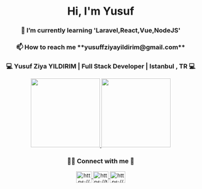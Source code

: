 <div align="center">
    <h1>Hi, I'm Yusuf</h1>
    <h3>🌱 I’m currently learning 'Laravel,React,Vue,NodeJS'</>
    <h3>📫 How to reach me **yusuffziyayildirim@gmail.com**</h3> 
</div>



<div align="center">
    <h3>
       💻  Yusuf Ziya YILDIRIM | Full Stack Developer |  Istanbul , TR 💻 
    </h3>
    <a href="https://github.com/yusufziyayildirim">
        <img height="180em" src="https://github-readme-stats-eight-theta.vercel.app/api?username=yusufziyayildirim&show_icons=true&theme=tokyonight&include_all_commits=true&count_private=true"/>
        <img height="180em" src="https://github-readme-stats-eight-theta.vercel.app/api/top-langs/?username=yusufziyayildirim&layout=compact&langs_count=8&theme=tokyonight"/>
    </a>
   
<h3 align="center">🤝🏻 Connect with me 🤝</h3>

<a href="https://www.linkedin.com/in/yusuf-ziya-yildirim-aa2934223/" target="_blank">
        <img align="center" src="https://raw.githubusercontent.com/rahuldkjain/github-profile-readme-generator/master/src/images/icons/Social/linked-in-alt.svg" alt="https://www.linkedin.com/in/yusuf-ziya-yildirim-aa2934223/" height="30" width="40" />
    </a>
    <a href="https://twitter.com/ysfyldrm_49" target="_blank">
        <img align="center" src="https://raw.githubusercontent.com/rahuldkjain/github-profile-readme-generator/master/src/images/icons/Social/twitter.svg" alt="https://twitter.com/ysfyldrm_49" height="30" width="40" />
    </a>
    <a href="https://www.instagram.com/ysfyldrm.49/" target="_blank">
        <img align="center" src="https://raw.githubusercontent.com/rahuldkjain/github-profile-readme-generator/master/src/images/icons/Social/instagram.svg" alt="https://www.instagram.com/ysfyldrm.49/"height="30"        width="40" />
    </a>
</div>

